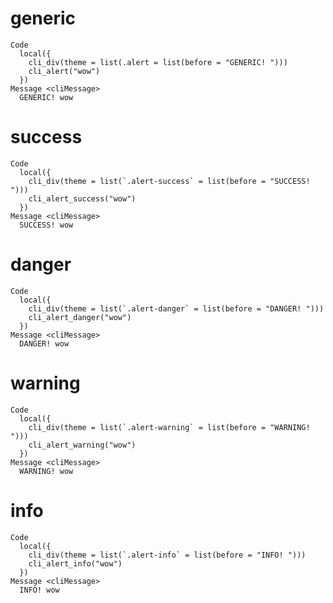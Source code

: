 # generic

    Code
      local({
        cli_div(theme = list(.alert = list(before = "GENERIC! ")))
        cli_alert("wow")
      })
    Message <cliMessage>
      GENERIC! wow

# success

    Code
      local({
        cli_div(theme = list(`.alert-success` = list(before = "SUCCESS! ")))
        cli_alert_success("wow")
      })
    Message <cliMessage>
      SUCCESS! wow

# danger

    Code
      local({
        cli_div(theme = list(`.alert-danger` = list(before = "DANGER! ")))
        cli_alert_danger("wow")
      })
    Message <cliMessage>
      DANGER! wow

# warning

    Code
      local({
        cli_div(theme = list(`.alert-warning` = list(before = "WARNING! ")))
        cli_alert_warning("wow")
      })
    Message <cliMessage>
      WARNING! wow

# info

    Code
      local({
        cli_div(theme = list(`.alert-info` = list(before = "INFO! ")))
        cli_alert_info("wow")
      })
    Message <cliMessage>
      INFO! wow

